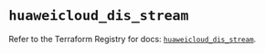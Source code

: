 # `huaweicloud_dis_stream`

Refer to the Terraform Registry for docs: [`huaweicloud_dis_stream`](https://registry.terraform.io/providers/huaweicloud/huaweicloud/1.71.1/docs/resources/dis_stream).
